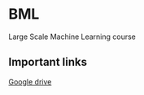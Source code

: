 # BML
Large Scale Machine Learning course

## Important links
[Google drive](https://drive.google.com/drive/folders/1WXwXERPYHV40V1EKU7sq1ePIBs4EFveb)
